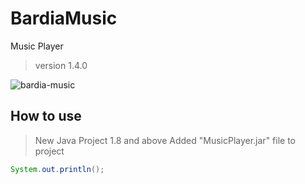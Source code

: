 # BardiaMusic
Music Player
> version 1.4.0

![bardia-music](https://www.bardiademon.com/public/github/img-musicplayer.png "Bardia Player")

## How to use
> New Java Project 1.8 and above
> Added "MusicPlayer.jar" file to project

```java
System.out.println();
```
